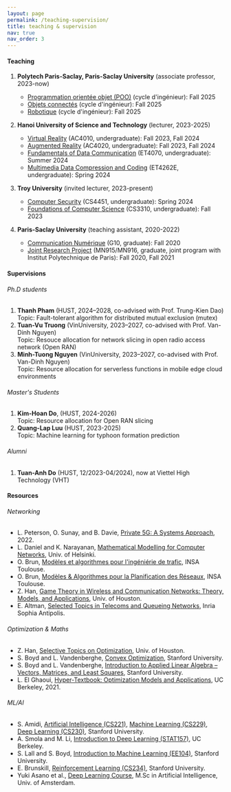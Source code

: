 ```yaml
---
layout: page
permalink: /teaching-supervision/
title: teaching & supervision
nav: true
nav_order: 3
---
```


#### Teaching
1. **Polytech Paris-Saclay, Paris-Saclay University** (associate professor, 2023-now)
   * [Programmation orientée objet (POO)](https://luuquangtrung.github.io/teaching/poo) (cycle d'ingénieur): Fall 2025
   * [Objets connectés](https://luuquangtrung.github.io/teaching/oc) (cycle d'ingénieur): Fall 2025
   * [Robotique](https://luuquangtrung.github.io/teaching/robotique) (cycle d'ingénieur): Fall 2025
     
1. **Hanoi University of Science and Technology** (lecturer, 2023-2025)
   * [Virtual Reality](https://luuquangtrung.github.io/teaching/ac4010) (AC4010, undergraduate): Fall 2023, Fall 2024
   * [Augmented Reality](https://luuquangtrung.github.io/teaching/ac4020) (AC4020, undergraduate): Fall 2023, Fall 2024
   * [Fundamentals of Data Communication](https://luuquangtrung.github.io/teaching/et4070) (ET4070, undergraduate): Summer 2024
   * [Multimedia Data Compression and Coding](https://luuquangtrung.github.io/teaching/et4262e) (ET4262E, undergraduate): Spring 2024
  
1. **Troy University** (invited lecturer, 2023-present)
   * [Computer Security](https://luuquangtrung.github.io/teaching/cs4451) (CS4451, undergraduate): Spring 2024
   * [Foundations of Computer Science](https://luuquangtrung.github.io/teaching/cs3310) (CS3310, undergraduate): Fall 2023
     
1. **Paris-Saclay University** (teaching assistant, 2020-2022)
   * [Communication Numérique](https://luuquangtrung.github.io/teaching/g10) (G10, graduate): Fall 2020
   * [Joint Research Project](https://luuquangtrung.github.io/teaching/mn915) (MN915/MN916, graduate, joint program with Institut Polytechnique de Paris): Fall 2020, Fall 2021

#### Supervisions
###### Ph.D students
1. **Thanh Pham** (HUST, 2024–2028, co-advised with Prof. Trung-Kien Dao)\
  Topic: Fault-tolerant algorithm for distributed mutual exclusion (mutex)
2. **Tuan-Vu Truong** (VinUniversity, 2023–2027, co-advised with Prof. Van-Dinh Nguyen)\
  Topic: Resouce allocation for network slicing in open radio access network (Open RAN)
3. **Minh-Tuong Nguyen** (VinUniversity, 2023–2027, co-advised with Prof. Van-Dinh Nguyen)\
  Topic: Resource allocation for serverless functions in mobile edge cloud environments

###### Master's Students

1. **Kim-Hoan Do**, (HUST, 2024-2026) \
   Topic: Resource allocation for Open RAN slicing
1. **Quang-Lap Luu** (HUST, 2023-2025)\
  Topic: Machine learning for typhoon formation prediction

###### Alumni
1. **Tuan-Anh Do** (HUST, 12/2023-04/2024), now at Viettel High Technology (VHT)


#### Resources

###### Networking
* L. Peterson, O. Sunay, and B. Davie, [Private 5G: A Systems Approach](https://5g.systemsapproach.org/), 2022.
* L. Daniel and K. Narayanan, [Mathematical Modelling for Computer Networks](https://www.cs.helsinki.fi/u/ldaniel/mm_cn/), Univ. of Helsinki.
* O. Brun, [Modèles et algorithmes pour l'ingéniérie de trafic](https://homepages.laas.fr/brun/drupal/node/28), INSA Toulouse.
* O. Brun, [Modèles & Algorithmes pour la Planification des Réseaux](https://homepages.laas.fr/brun/drupal/node/28), INSA Toulouse.
* Z. Han, [Game Theory in Wireless and Communication Networks: Theory, Models, and Applications](http://www2.egr.uh.edu/~zhan2/game_theory_course/), Univ. of Houston.
* E. Altman, [Selected Topics in Telecoms and Queueing Networks](https://www-sop.inria.fr/members/Eitan.Altman/Research.html), Inria Sophia Antipolis.

###### Optimization & Maths
* Z. Han, [Selective Topics on Optimization](http://wireless.egr.uh.edu/Optimization/index.htm), Univ. of Houston.
* S. Boyd and L. Vandenberghe, [Convex Optimization](https://web.stanford.edu/~boyd/cvxbook/), Stanford University.
* S. Boyd and L. Vandenberghe, [Introduction to Applied Linear Algebra – Vectors, Matrices, and Least Squares](https://web.stanford.edu/~boyd/vmls/), Stanford University.
* L. El Ghaoui, [Hyper-Textbook: Optimization Models and Applications](https://inst.eecs.berkeley.edu/~ee127/sp21/livebook/index.html), UC Berkeley, 2021.

###### ML/AI
* S. Amidi, [Artificial Intelligence (CS221)](https://stanford.edu/~shervine/teaching/cs-221/),
            [Machine Learning (CS229)](https://stanford.edu/~shervine/teaching/cs-229/),
            [Deep Learning (CS230)](https://stanford.edu/~shervine/l/vi/teaching/cs-230/),
            Stanford University.
* A. Smola and M. Li, [Introduction to Deep Learning (STAT157)](https://courses.d2l.ai/berkeley-stat-157/index.html), UC Berkeley.
* S. Lall and S. Boyd, [Introduction to Machine Learning (EE104)](http://ee104.stanford.edu/), Stanford University.
* E. Brunskill, [Reinforcement Learning (CS234)](https://web.stanford.edu/class/cs234/), Stanford University.
* Yuki Asano et al., [Deep Learning Course](https://uvadlc.github.io/), M.Sc in Artificial Intelligence, Univ. of Amsterdam.









<!-- <small>Note: TD = *travaux dirigés* (exercise sessions/tutorials), TP = *travaux pratiques* (lab sessions), CM = *cours magistraux* (lectures)</small> -->

<!-- <br/><br/> -->

<!-- **Teaching Assistant**, **[Hanoi University of Science and Technology](https://hust.edu.vn/)**, AY2022-2023
1. **Fundamentals of data communications** ([B.Sc in Telecommunication Engineering](https://seee.hust.edu.vn/chuong-trinh-dao-tao), Fall 2022) : The course aims to introduce the basic knowledge of communication networks and the main problems in communication networks such as : routing; flow and congestion control; basic methods for modeling and evaluating network performance.
1. **Computer networks** ([B.Sc in Telecommunication Engineering](https://seee.hust.edu.vn/chuong-trinh-dao-tao), Fall 2022) : This course provides elemental knowledge of computer network and Internet, the characteristics and mechanism of computer networks in range from the link to the transport layer.

**Teaching Assistant**, **[Paris-Saclay University](https://www.universite-paris-saclay.fr)**, AY2020-2021
1. **Digital communications** ([M.Sc in Networking and Telecoms](https://www.universite-paris-saclay.fr/formation/master/electronique-energie-electrique-automatique/m2-reseaux-et-telecoms), Fall 2020) : The course aims to provide basic notions of digital communication, ranging from
baseband communication to multiple access techniques, including modulated communications.
1. **Joint research project** ([M.Sc in Multimedia Networking](https://www.universite-paris-saclay.fr/en/education/master/electrical-engineering/m2-multimedia-networking), Fall 2020, Fall 2021) : The objective of the joint project is to allow students to carry out original
research work in a laboratory with an academic mentor, relating to the content of at least two courses presented during the
master’s program. Weekly meetings are organized between academic mentors and groups typically formed by 2-3 students.
-->

<!-- * *Digital Communications*, [M.Sc in Networking and Telecoms](https://www.universite-paris-saclay.fr/formation/master/electronique-energie-electrique-automatique/m2-reseaux-et-telecoms), Paris-Saclay University, AY 2020-2021.
* *Scientific Project*, [M.Sc in Multimedia Networking](https://www.universite-paris-saclay.fr/en/education/master/electrical-engineering/m2-multimedia-networking), Paris-Saclay University and Insitut Polytechnique de Paris, AY 2020-2021 and 2021-2022. -->

<!-- * *Digital Communication System Design*, [B.Sc in Electrical Engineering](https://vinuni.edu.vn/college-of-engineering-computer-science/ee/program-overview/), VinUni, AY 2022-2023
* *Electromagnetic Fields and Waves*, [B.Sc in Electrical Engineering](https://vinuni.edu.vn/college-of-engineering-computer-science/ee/program-overview/), VinUni, AY 2022-2023 -->
